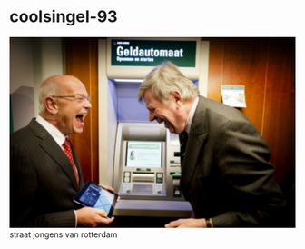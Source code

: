 # coolsingel-93
![](https://github.com/nondejus/coolsingel-93/blob/main/ArtBoard%20Image%20(8).jpg) 
straat jongens van rotterdam

